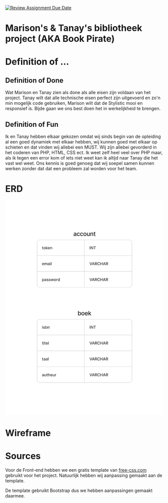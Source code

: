 [![Review Assignment Due Date](https://classroom.github.com/assets/deadline-readme-button-24ddc0f5d75046c5622901739e7c5dd533143b0c8e959d652212380cedb1ea36.svg)](https://classroom.github.com/a/Rouxz_oS)

# Marison's & Tanay's bibliotheek project (AKA Book Pirate)

# Definition of ...

## Definition of Done

Wat Marison en Tanay zien als done als alle eisen zijn voldaan van het project. 
Tanay wilt dat alle technische eisen perfect zijn uitgevoerd en zo'n min mogelijk code gebruiken, 
Marison wilt dat de Stylistic mooi en responsief is. Bijde gaan we ons best doen het in werkelijkheid te brengen.

## Definition of Fun

Ik en Tanay hebben elkaar gekozen omdat wij sinds begin van de opleiding al een goed dynamiek met elkaar hebben, 
wij kunnen goed met elkaar op schieten en dat vinden wij allebei een MUST. 
Wij zijn allebei gevorderd in het coderen van PHP, 
HTML, CSS ect. Ik weet zelf heel veel over PHP maar, 
als ik tegen een error kom of iets niet weet kan ik altijd naar Tanay die het vast wel weet. 
Ons kennis is goed genoeg dat wij soepel samen kunnen werken zonder dat dat een  probleem zal worden voor het team.

# ERD

![ERD](ERD%202.png "ERD")

# Wireframe

# Sources
Voor de Front-end hebben we een gratis template van
[free-css.com](https://www.free-css.com/free-css-templates/page280/dbi "free-css.com")
gebruikt voor het project. Natuurlijk hebben wij aanpassing gemaakt aan de template.

De template gebruikt Bootstrap dus we hebben aanpassingen gemaakt daarmee.